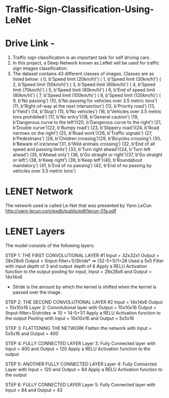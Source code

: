 # Traffic-Sign-Classification-Using-LeNet



# Drive Link - 

1. Traffic sign classification is an important task for self driving cars.
2. In this project, a Deep Network known as LeNet will be used for traffic sign images classification.
3.  The dataset contains 43 different classes of images.
    Classes are as listed below:
    ( 0, b'Speed limit (20km/h)') ( 1, b'Speed limit (30km/h)') ( 2, b'Speed limit (50km/h)') ( 3, b'Speed limit (60km/h)') ( 4, b'Speed       limit (70km/h)') ( 5, b'Speed limit (80km/h)') ( 6, b'End of speed limit (80km/h)') ( 7, b'Speed limit (100km/h)') ( 8, b'Speed limit     (120km/h)') ( 9, b'No passing') (10, b'No passing for vehicles over 3.5 metric tons') (11, b'Right-of-way at the next intersection')       (12, b'Priority road') (13, b'Yield') (14, b'Stop') (15, b'No vehicles') (16, b'Vehicles over 3.5 metric tons prohibited') (17, b'No       entry')(18, b'General caution') (19, b'Dangerous curve to the left')(20, b'Dangerous curve to the right') (21, b'Double curve')(22,       b'Bumpy road') (23, b'Slippery road')(24, b'Road narrows on the right') (25, b'Road work')(26, b'Traffic signals') (27,                   b'Pedestrians') (28, b'Children crossing')(29, b'Bicycles crossing') (30, b'Beware of ice/snow')31, b'Wild animals crossing')
   (32, b'End of all speed and passing limits') (33, b'Turn right ahead')(34, b'Turn left ahead') (35, b'Ahead only') (36, b'Go straight       or right')(37, b'Go straight or left') (38, b'Keep right') (39, b'Keep left')(40, b'Roundabout mandatory') (41, b'End of no passing')
   (42, b'End of no passing by vehicles over 3.5 metric tons')


# LENET Network

The network used is called Le-Net that was presented by Yann LeCun http://yann.lecun.com/exdb/publis/pdf/lecun-01a.pdf

# LENET Layers

The model consists of the following layers:

STEP 1: THE FIRST CONVOLUTIONAL LAYER #1
Input = 32x32x1
Output = 28x28x6
Output = (Input-filter+1)/Stride* => (32-5+1)/1=28
Used a 5x5 Filter with input depth of 3 and output depth of 6
Apply a RELU Activation function to the output
pooling for input, Input = 28x28x6 and Output = 14x14x6
* Stride is the amount by which the kernel is shifted when the kernel is passed over the image.

STEP 2: THE SECOND CONVOLUTIONAL LAYER #2
Input = 14x14x6
Output = 10x10x16
Layer 2: Convolutional layer with Output = 10x10x16
Output = (Input-filter+1)/strides => 10 = 14-5+1/1
Apply a RELU Activation function to the output
Pooling with Input = 10x10x16 and Output = 5x5x16

STEP 3: FLATTENING THE NETWORK
Flatten the network with Input = 5x5x16 and Output = 400

STEP 4: FULLY CONNECTED LAYER
Layer 3: Fully Connected layer with Input = 400 and Output = 120
Apply a RELU Activation function to the output

STEP 5: ANOTHER FULLY CONNECTED LAYER
Layer 4: Fully Connected Layer with Input = 120 and Output = 84
Apply a RELU Activation function to the output

STEP 6: FULLY CONNECTED LAYER
Layer 5: Fully Connected layer with Input = 84 and Output = 43

